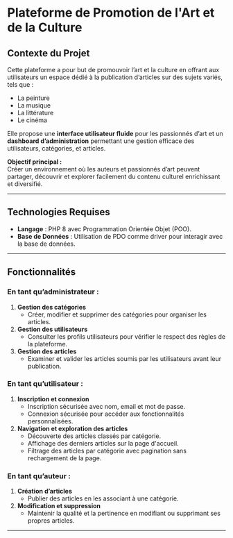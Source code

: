 # Plateforme de Promotion de l'Art et de la Culture  

## Contexte du Projet  
Cette plateforme a pour but de promouvoir l’art et la culture en offrant aux utilisateurs un espace dédié à la publication d’articles sur des sujets variés, tels que :  
- La peinture  
- La musique  
- La littérature  
- Le cinéma  

Elle propose une **interface utilisateur fluide** pour les passionnés d’art et un **dashboard d’administration** permettant une gestion efficace des utilisateurs, catégories, et articles.  

**Objectif principal :**  
Créer un environnement où les auteurs et passionnés d’art peuvent partager, découvrir et explorer facilement du contenu culturel enrichissant et diversifié.  

---

## Technologies Requises  
- **Langage** : PHP 8 avec Programmation Orientée Objet (POO).  
- **Base de Données** : Utilisation de PDO comme driver pour interagir avec la base de données.  

---

## Fonctionnalités  

### En tant qu’administrateur :  
1. **Gestion des catégories**  
   - Créer, modifier et supprimer des catégories pour organiser les articles.  
2. **Gestion des utilisateurs**  
   - Consulter les profils utilisateurs pour vérifier le respect des règles de la plateforme.  
3. **Gestion des articles**  
   - Examiner et valider les articles soumis par les utilisateurs avant leur publication.  

### En tant qu’utilisateur :  
1. **Inscription et connexion**  
   - Inscription sécurisée avec nom, email et mot de passe.  
   - Connexion sécurisée pour accéder aux fonctionnalités personnalisées.  
2. **Navigation et exploration des articles**  
   - Découverte des articles classés par catégorie.  
   - Affichage des derniers articles sur la page d'accueil.  
   - Filtrage des articles par catégorie avec pagination sans rechargement de la page.  

### En tant qu’auteur :  
1. **Création d’articles**  
   - Publier des articles en les associant à une catégorie.  
2. **Modification et suppression**  
   - Maintenir la qualité et la pertinence en modifiant ou supprimant ses propres articles.  

---



